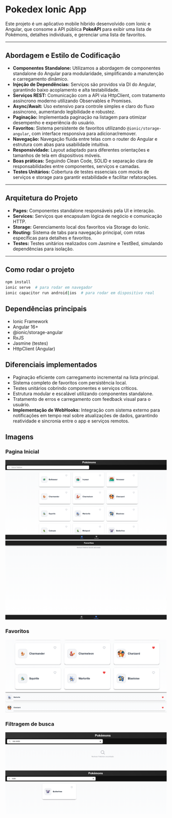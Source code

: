 # Pokedex Ionic App

Este projeto é um aplicativo mobile híbrido desenvolvido com Ionic e Angular, que consome a API pública **PokeAPI** para exibir uma lista de Pokémons, detalhes individuais, e gerenciar uma lista de favoritos.

---

## Abordagem e Estilo de Codificação

- **Componentes Standalone:** Utilizamos a abordagem de componentes standalone do Angular para modularidade, simplificando a manutenção e carregamento dinâmico.
- **Injeção de Dependências:** Serviços são providos via DI do Angular, garantindo baixo acoplamento e alta testabilidade.
- **Serviços REST:** Comunicação com a API via HttpClient, com tratamento assíncrono moderno utilizando Observables e Promises.
- **Async/Await:** Uso extensivo para controle simples e claro do fluxo assíncrono, aumentando legibilidade e robustez.
- **Paginação:** Implementada paginação na listagem para otimizar desempenho e experiência do usuário.
- **Favoritos:** Sistema persistente de favoritos utilizando `@ionic/storage-angular`, com interface responsiva para adicionar/remover.
- **Navegação:** Navegação fluida entre telas com o router do Angular e estrutura com abas para usabilidade intuitiva.
- **Responsividade:** Layout adaptado para diferentes orientações e tamanhos de tela em dispositivos móveis.
- **Boas práticas:** Seguindo Clean Code, SOLID e separação clara de responsabilidades entre componentes, serviços e camadas.
- **Testes Unitários:** Cobertura de testes essenciais com mocks de serviços e storage para garantir estabilidade e facilitar refatorações.

---

## Arquitetura do Projeto

- **Pages:** Componentes standalone responsáveis pela UI e interação.
- **Services:** Serviços que encapsulam lógica de negócio e comunicação HTTP.
- **Storage:** Gerenciamento local dos favoritos via Storage do Ionic.
- **Routing:** Sistema de tabs para navegação principal, com rotas específicas para detalhes e favoritos.
- **Testes:** Testes unitários realizados com Jasmine e TestBed, simulando dependências para isolação.

---

## Como rodar o projeto

```bash
npm install
ionic serve  # para rodar em navegador
ionic capacitor run android|ios  # para rodar em dispositivo real
```

## Dependências principais
- Ionic Framework
- Angular 16+
- @ionic/storage-angular
- RxJS
- Jasmine (testes)
- HttpClient (Angular)

## Diferenciais implementados
- Paginação eficiente com carregamento incremental na lista principal.
- Sistema completo de favoritos com persistência local.
- Testes unitários cobrindo componentes e serviços críticos.
- Estrutura modular e escalável utilizando componentes standalone.
- Tratamento de erros e carregamento com feedback visual para o usuário.
- **Implementação de WebHooks:** Integração com sistema externo para notificações em tempo real sobre atualizações de dados, garantindo reatividade e sincronia entre o app e serviços remotos.

## Imagens
### Pagina Inicial
![img.png](assets/screenshots/img.png)
![img_1.png](assets/screenshots/img_1.png)

### Favoritos
![img_2.png](assets/screenshots/img_2.png)
![img_3.png](assets/screenshots/img_3.png)

### Filtragem de busca
![img_4.png](assets/screenshots/img_4.png)
![img_6.png](assets/screenshots/img_6.png)
